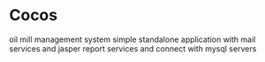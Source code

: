 # Cocos
oil mill management system
simple standalone application with mail services and jasper report services and connect with mysql servers
